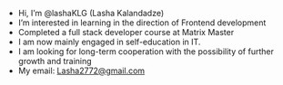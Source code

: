 - Hi, I’m @lashaKLG (Lasha Kalandadze)
- I’m interested in learning in the direction of Frontend development
- Completed a full stack developer course at Matrix Master
- I am now mainly engaged in self-education in IT.
- I am looking for long-term cooperation with the possibility of further growth and training 
- My email: Lasha2772@gmail.com
